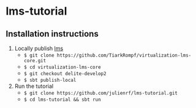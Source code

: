 lms-tutorial
============

## Installation instructions

1. Locally publish [lms](https://github.com/tiarkrompf/virtualization-lms-core)
    * `$ git clone https://github.com/TiarkRompf/virtualization-lms-core.git`
    * `$ cd virtualization-lms-core`
    * `$ git checkout delite-develop2`
    * `$ sbt publish-local`
2. Run the tutorial
    * `$ git clone https://github.com/julienrf/lms-tutorial.git`
    * `$ cd lms-tutorial && sbt run`
